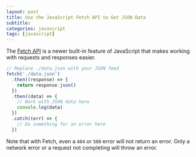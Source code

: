 ```yaml
---
layout: post
title: Use the JavaScript Fetch API to Get JSON Data
subtitle:
categories: javascript
tags: [javascript]
---
```



The  [Fetch API](https://developer.mozilla.org/en-US/docs/Web/API/Fetch_API)  is a newer built-in feature of JavaScript that makes working with requests and responses easier.

```js
// Replace ./data.json with your JSON feed
fetch('./data.json')
  .then((response) => {
    return response.json()
  })
  .then((data) => {
    // Work with JSON data here
    console.log(data)
  })
  .catch((err) => {
    // Do something for an error here
  })
```

Note that with Fetch, even a  `404`  or  `500`  error will not return an error. Only a network error or a request not completing will throw an error.

